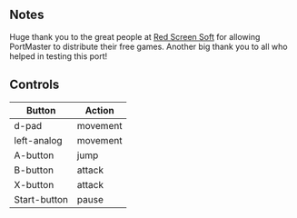## Notes

Huge thank you to the great people at [Red Screen Soft](https://www.redscreensoft.com/) for allowing PortMaster to distribute their free games.
Another big thank you to all who helped in testing this port!

## Controls

| Button | Action |
|--|--| 
|d-pad|movement |
|left-analog|movement |
|A-button |jump|
|B-button |attack|
|X-button |attack|
|Start-button |pause|


